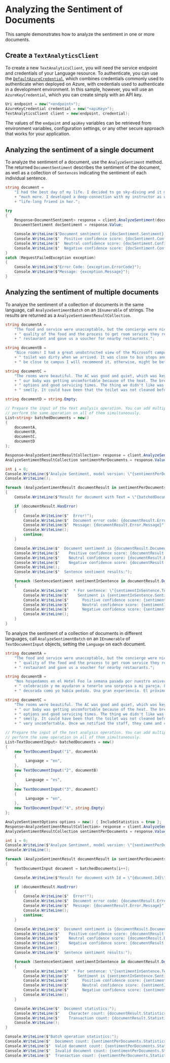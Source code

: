 # Analyzing the Sentiment of Documents

This sample demonstrates how to analyze the sentiment in one or more documents.

## Create a `TextAnalyticsClient`

To create a new `TextAnalyticsClient`, you will need the service endpoint and credentials of your Language resource. To authenticate, you can use the [`DefaultAzureCredential`][DefaultAzureCredential], which combines credentials commonly used to authenticate when deployed on Azure, with credentials used to authenticate in a development environment. In this sample, however, you will use an `AzureKeyCredential`, which you can create simply with an API key.

```C# Snippet:CreateTextAnalyticsClient
Uri endpoint = new("<endpoint>");
AzureKeyCredential credential = new("<apiKey>");
TextAnalyticsClient client = new(endpoint, credential);
```

The values of the `endpoint` and `apiKey` variables can be retrieved from environment variables, configuration settings, or any other secure approach that works for your application.

## Analyzing the sentiment of a single document

To analyze the sentiment of a document, use the `AnalyzeSentiment` method.  The returned `DocumentSentiment` describes the sentiment of the document, as well as a collection of `Sentences` indicating the sentiment of each individual sentence.

```C# Snippet:Sample2_AnalyzeSentiment
string document =
    "I had the best day of my life. I decided to go sky-diving and it made me appreciate my whole life so"
    + "much more. I developed a deep-connection with my instructor as well, and I feel as if I've made a"
    + "life-long friend in her.";

try
{
    Response<DocumentSentiment> response = client.AnalyzeSentiment(document);
    DocumentSentiment docSentiment = response.Value;

    Console.WriteLine($"Document sentiment is {docSentiment.Sentiment} with: ");
    Console.WriteLine($"  Positive confidence score: {docSentiment.ConfidenceScores.Positive}");
    Console.WriteLine($"  Neutral confidence score: {docSentiment.ConfidenceScores.Neutral}");
    Console.WriteLine($"  Negative confidence score: {docSentiment.ConfidenceScores.Negative}");
}
catch (RequestFailedException exception)
{
    Console.WriteLine($"Error Code: {exception.ErrorCode}");
    Console.WriteLine($"Message: {exception.Message}");
}
```

## Analyzing the sentiment of multiple documents

To analyze the sentiment of a collection of documents in the same language, call `AnalyzeSentimentBatch` on an `IEnumerable` of strings.  The results are returned as a `AnalyzeSentimentResultCollection`.

```C# Snippet:Sample2_AnalyzeSentimentBatchConvenience
string documentA =
    "The food and service were unacceptable, but the concierge were nice. After talking to them about the"
    + " quality of the food and the process to get room service they refunded the money we spent at the"
    + " restaurant and gave us a voucher for nearby restaurants.";

string documentB =
    "Nice rooms! I had a great unobstructed view of the Microsoft campus but bathrooms were old and the"
    + " toilet was dirty when we arrived. It was close to bus stops and groceries stores. If you want to"
    + " be close to campus I will recommend it, otherwise, might be better to stay in a cleaner one";

string documentC =
    "The rooms were beautiful. The AC was good and quiet, which was key for us as outside it was 100F and"
    + " our baby was getting uncomfortable because of the heat. The breakfast was good too with good"
    + " options and good servicing times. The thing we didn't like was that the toilet in our bathroom was"
    + " smelly. It could have been that the toilet was not cleaned before we arrived.";

string documentD = string.Empty;

// Prepare the input of the text analysis operation. You can add multiple documents to this list and
// perform the same operation on all of them simultaneously.
List<string> batchedDocuments = new()
{
    documentA,
    documentB,
    documentC,
    documentD
};

Response<AnalyzeSentimentResultCollection> response = client.AnalyzeSentimentBatch(batchedDocuments);
AnalyzeSentimentResultCollection sentimentPerDocuments = response.Value;

int i = 0;
Console.WriteLine($"Analyze Sentiment, model version: \"{sentimentPerDocuments.ModelVersion}\"");
Console.WriteLine();

foreach (AnalyzeSentimentResult documentResult in sentimentPerDocuments)
{
    Console.WriteLine($"Result for document with Text = \"{batchedDocuments[i++]}\"");

    if (documentResult.HasError)
    {
        Console.WriteLine($"  Error!");
        Console.WriteLine($"  Document error code: {documentResult.Error.ErrorCode}");
        Console.WriteLine($"  Message: {documentResult.Error.Message}");
        Console.WriteLine();
        continue;
    }

    Console.WriteLine($"  Document sentiment is {documentResult.DocumentSentiment.Sentiment} with: ");
    Console.WriteLine($"    Positive confidence score: {documentResult.DocumentSentiment.ConfidenceScores.Positive}");
    Console.WriteLine($"    Neutral confidence score: {documentResult.DocumentSentiment.ConfidenceScores.Neutral}");
    Console.WriteLine($"    Negative confidence score: {documentResult.DocumentSentiment.ConfidenceScores.Negative}");
    Console.WriteLine();
    Console.WriteLine($"  Sentence sentiment results:");

    foreach (SentenceSentiment sentimentInSentence in documentResult.DocumentSentiment.Sentences)
    {
        Console.WriteLine($"  * For sentence: \"{sentimentInSentence.Text}\"");
        Console.WriteLine($"    Sentiment is {sentimentInSentence.Sentiment} with: ");
        Console.WriteLine($"      Positive confidence score: {sentimentInSentence.ConfidenceScores.Positive}");
        Console.WriteLine($"      Neutral confidence score: {sentimentInSentence.ConfidenceScores.Neutral}");
        Console.WriteLine($"      Negative confidence score: {sentimentInSentence.ConfidenceScores.Negative}");
        Console.WriteLine();
    }
}
```

To analyze the sentiment of a collection of documents in different languages, call `AnalyzeSentimentBatch` on an `IEnumerable` of `TextDocumentInput` objects, setting the `Language` on each document.

```C# Snippet:Sample2_AnalyzeSentimentBatch
string documentA =
    "The food and service were unacceptable, but the concierge were nice. After talking to them about the"
    + " quality of the food and the process to get room service they refunded the money we spent at the"
    + " restaurant and gave us a voucher for nearby restaurants.";

string documentB =
    "Nos hospedamos en el Hotel Foo la semana pasada por nuestro aniversario. La gerencia sabía de nuestra"
    + " celebración y me ayudaron a tenerle una sorpresa a mi pareja. La habitación estaba limpia y"
    + " decorada como yo había pedido. Una gran experiencia. El próximo año volveremos.";

string documentC =
    "The rooms were beautiful. The AC was good and quiet, which was key for us as outside it was 100F and"
    + " our baby was getting uncomfortable because of the heat. The breakfast was good too with good"
    + " options and good servicing times. The thing we didn't like was that the toilet in our bathroom was"
    + " smelly. It could have been that the toilet was not cleaned before we arrived. Either way it was"
    + " very uncomfortable. Once we notified the staff, they came and cleaned it and left candles.";

// Prepare the input of the text analysis operation. You can add multiple documents to this list and
// perform the same operation on all of them simultaneously.
List<TextDocumentInput> batchedDocuments = new()
{
    new TextDocumentInput("1", documentA)
    {
         Language = "en",
    },
    new TextDocumentInput("2", documentB)
    {
         Language = "es",
    },
    new TextDocumentInput("3", documentC)
    {
         Language = "en",
    },
    new TextDocumentInput("4", string.Empty)
};

AnalyzeSentimentOptions options = new() { IncludeStatistics = true };
Response<AnalyzeSentimentResultCollection> response = client.AnalyzeSentimentBatch(batchedDocuments, options);
AnalyzeSentimentResultCollection sentimentPerDocuments = response.Value;

int i = 0;
Console.WriteLine($"Analyze Sentiment, model version: \"{sentimentPerDocuments.ModelVersion}\"");
Console.WriteLine();

foreach (AnalyzeSentimentResult documentResult in sentimentPerDocuments)
{
    TextDocumentInput document = batchedDocuments[i++];

    Console.WriteLine($"Result for document with Id = \"{document.Id}\" and Language = \"{document.Language}\":");

    if (documentResult.HasError)
    {
        Console.WriteLine($"  Error!");
        Console.WriteLine($"  Document error code: {documentResult.Error.ErrorCode}");
        Console.WriteLine($"  Message: {documentResult.Error.Message}");
        Console.WriteLine();
        continue;
    }

    Console.WriteLine($"  Document sentiment is {documentResult.DocumentSentiment.Sentiment} with: ");
    Console.WriteLine($"    Positive confidence score: {documentResult.DocumentSentiment.ConfidenceScores.Positive}");
    Console.WriteLine($"    Neutral confidence score: {documentResult.DocumentSentiment.ConfidenceScores.Neutral}");
    Console.WriteLine($"    Negative confidence score: {documentResult.DocumentSentiment.ConfidenceScores.Negative}");
    Console.WriteLine();
    Console.WriteLine($"  Sentence sentiment results:");

    foreach (SentenceSentiment sentimentInSentence in documentResult.DocumentSentiment.Sentences)
    {
        Console.WriteLine($"  * For sentence: \"{sentimentInSentence.Text}\"");
        Console.WriteLine($"    Sentiment is {sentimentInSentence.Sentiment} with: ");
        Console.WriteLine($"      Positive confidence score: {sentimentInSentence.ConfidenceScores.Positive}");
        Console.WriteLine($"      Neutral confidence score: {sentimentInSentence.ConfidenceScores.Neutral}");
        Console.WriteLine($"      Negative confidence score: {sentimentInSentence.ConfidenceScores.Negative}");
        Console.WriteLine();
    }

    Console.WriteLine($"  Document statistics:");
    Console.WriteLine($"    Character count: {documentResult.Statistics.CharacterCount}");
    Console.WriteLine($"    Transaction count: {documentResult.Statistics.TransactionCount}");
    Console.WriteLine();
}

Console.WriteLine($"Batch operation statistics:");
Console.WriteLine($"  Document count: {sentimentPerDocuments.Statistics.DocumentCount}");
Console.WriteLine($"  Valid document count: {sentimentPerDocuments.Statistics.ValidDocumentCount}");
Console.WriteLine($"  Invalid document count: {sentimentPerDocuments.Statistics.InvalidDocumentCount}");
Console.WriteLine($"  Transaction count: {sentimentPerDocuments.Statistics.TransactionCount}");
```

[DefaultAzureCredential]: https://github.com/Azure/azure-sdk-for-net/blob/main/sdk/identity/Azure.Identity/README.md
[README]: https://github.com/Azure/azure-sdk-for-net/blob/main/sdk/textanalytics/Azure.AI.TextAnalytics/README.md
